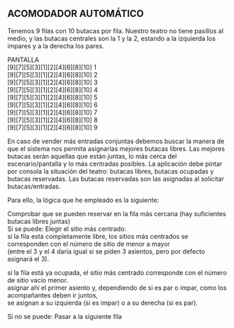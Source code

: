 ## ACOMODADOR AUTOMÁTICO

Tenemos 9 filas con 10 butacas por fila. Nuestro teatro no tiene pasillos al medio, y las butacas centrales son la 1 y la 2, estando a la izquierda los impares y a la derecha los pares. <br />

PANTALLA <br />
[9][7][5][3][1][2][4][6][8][10] 1  <br />
[9][7][5][3][1][2][4][6][8][10] 2 <br />
[9][7][5][3][1][2][4][6][8][10] 3 <br />
[9][7][5][3][1][2][4][6][8][10] 4 <br />
[9][7][5][3][1][2][4][6][8][10] 5 <br />
[9][7][5][3][1][2][4][6][8][10] 6 <br />
[9][7][5][3][1][2][4][6][8][10] 7 <br />
[9][7][5][3][1][2][4][6][8][10] 8 <br />
[9][7][5][3][1][2][4][6][8][10] 9 <br />

En caso de vender más entradas conjuntas debemos buscar la manera de que el sistema nos permita asignarlas mejores butacas libres.
Las mejores butacas serán aquellas que están juntas, lo más cerca del escenario/pantalla y lo más centradas posibles.
La aplicación debe pintar por consola la situación del teatro: butacas libres, butacas ocupadas y butacas reservadas.
Las butacas reservadas son las asignadas al solicitar butacas/entradas.

Para ello, la lógica que he empleado es la siguiente: 

Comprobar que se pueden reservar en la fila más cercana (hay suficientes butacas libres juntas) <br />
Si se puede: Elegir el sitio más centrado: <br />
si la fila está completamente libre, los sitios más centrados se corresponden con el número de sitio de menor a mayor <br />
(entre el 3 y el 4 daría igual si se piden 3 asientos, pero por defecto asignará el 3).<br />
    
si la fila está ya ocupada, el sitio más centrado corresponde con el número de sitio vacío menor. <br />
asignar ahí el primer asiento y, dependiendo de si es par o impar, como los acompañantes deben ir juntos, <br />
se asignan a su izquierda (si es impar) o a su derecha (si es par). <br />
      
Si no se puede: Pasar a la siguiente fila <br />

 
